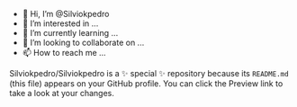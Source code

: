 - 👋 Hi, I’m @Silviokpedro
- 👀 I’m interested in ...
- 🌱 I’m currently learning ...
- 💞️ I’m looking to collaborate on ...
- 📫 How to reach me ...


Silviokpedro/Silviokpedro is a ✨ special ✨ repository because its `README.md` (this file) appears on your GitHub profile.
You can click the Preview link to take a look at your changes.

